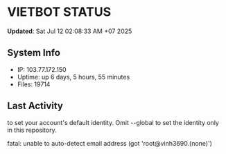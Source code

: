 # VIETBOT STATUS
**Updated**: Sat Jul 12 02:08:33 AM +07 2025

## System Info
- IP: 103.77.172.150
- Uptime: up 6 days, 5 hours, 55 minutes
- Files: 19714

## Last Activity

to set your account's default identity.
Omit --global to set the identity only in this repository.

fatal: unable to auto-detect email address (got 'root@vinh3690.(none)')
